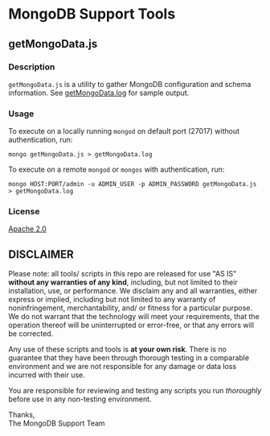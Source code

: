 MongoDB Support Tools
=====================

getMongoData.js
---------------

### Description

`getMongoData.js` is a utility to gather MongoDB configuration and schema information.
See [getMongoData.log](sample/getMongoData.log) for sample output.


### Usage

To execute on a locally running `mongod` on default port (27017) without authentication, run:

    mongo getMongoData.js > getMongoData.log

To execute on a remote `mongod` or `mongos` with authentication, run:

    mongo HOST:PORT/admin -u ADMIN_USER -p ADMIN_PASSWORD getMongoData.js > getMongoData.log


### License

[Apache 2.0](http://www.apache.org/licenses/LICENSE-2.0)


DISCLAIMER
----------
Please note: all tools/ scripts in this repo are released for use "AS IS" **without any warranties of any kind**,
including, but not limited to their installation, use, or performance.  We disclaim any and all warranties, either
express or implied, including but not limited to any warranty of noninfringement, merchantability, and/ or fitness
for a particular purpose.  We do not warrant that the technology will meet your requirements, that the operation
thereof will be uninterrupted or error-free, or that any errors will be corrected.

Any use of these scripts and tools is **at your own risk**.  There is no guarantee that they have been through
thorough testing in a comparable environment and we are not responsible for any damage or data loss incurred with
their use.

You are responsible for reviewing and testing any scripts you run *thoroughly* before use in any non-testing
environment.

Thanks,  
The MongoDB Support Team

